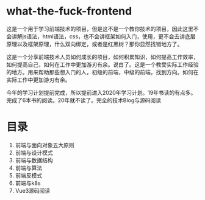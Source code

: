 # what-the-fuck-frontend
    
  这是一个用于学习前端技术的项目，但是这不是一个教你技术的项目，因此这里不会讲解js语法，html语法，css，也不会讲框架如何入门，使用，更不会去讲底层原理以及框架原理，什么双向绑定，或者是红黑树？那你显然找错地方了。
    
  这是一个分享前端技术人员如何成长的项目，如何积累知识，如何提高工作效率，如何提高自己，如何在工作中更加游刃有余。说白了。这是一个教受实际工作经验的地方。用来帮助那些想入门的人，初级的前端，中级的前端，找到方向。如何在实际工作中更加游刃有余。
  
  今年的学习计划提前完成，所以提前进入2020年学习计划。19年书读的有点多。完成了6本书的阅读。20年就不读了。完全的技术Blog与源码阅读
    
# 目录
1. 前端与面向对象五大原则
2. 前端与设计模式
3. 前端与数据结构
4. 前端与算法
5. 前端反模式
6. 前端与k8s
7. Vue3源码阅读
